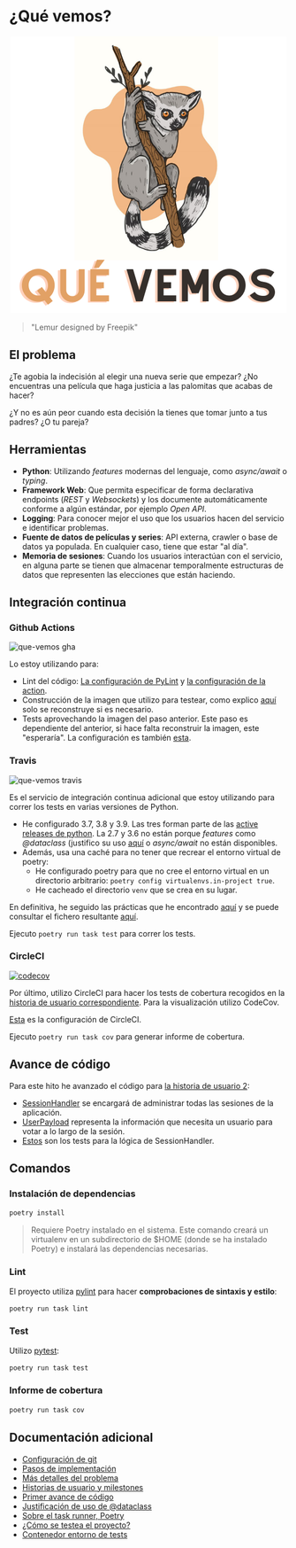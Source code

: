# ¿Qué vemos?

<p align="center">
  <img width="500" height="500" src="docs/img/logo.png">
</p>

> "Lemur designed by Freepik"

## El problema

¿Te agobia la indecisión al elegir una nueva serie que empezar? ¿No encuentras una película que haga justicia a las palomitas que acabas de hacer?

¿Y no es aún peor cuando esta decisión la tienes que tomar junto a tus padres? ¿O tu pareja?

## Herramientas

- **Python**: Utilizando _features_ modernas del lenguaje, como _async/await_ o _typing_.
- **Framework Web**: Que permita especificar de forma declarativa endpoints (_REST_ y _Websockets_) y los documente automáticamente conforme a algún estándar, por ejemplo _Open API_.
- **Logging**: Para conocer mejor el uso que los usuarios hacen del servicio e identificar problemas.
- **Fuente de datos de películas y series**: API externa, crawler o base de datos ya populada. En cualquier caso, tiene que estar "al día".
- **Memoria de sesiones**: Cuando los usuarios interactúan con el servicio, en alguna parte se tienen que almacenar temporalmente estructuras de datos que representen las elecciones que están haciendo.

## Integración continua

### Github Actions

![que-vemos gha](https://github.com/AlexMenor/que-vemos/workflows/que-vemos%20QA/badge.svg)

Lo estoy utilizando para:

- Lint del código: [La configuración de PyLint](.pylintrc) y [la configuración de la action](.github/workflows/qa.yml).
- Construcción de la imagen que utilizo para testear, como explico [aquí](docs/contenedor-tests) solo se reconstruye si es necesario.
- Tests aprovechando la imagen del paso anterior. Este paso es dependiente del anterior, si hace falta reconstruir la imagen, este "esperaría". La configuración es también [esta](.github/workflows/qa.yml).

### Travis

![que-vemos travis](https://travis-ci.com/AlexMenor/que-vemos.svg?branch=master)

Es el servicio de integración continua adicional que estoy utilizando para correr los tests en varias versiones de Python.

- He configurado 3.7, 3.8 y 3.9. Las tres forman parte de las [active releases de python](https://www.python.org/downloads/). La 2.7 y 3.6 no están porque _features_ como _@dataclass_ (justifico su uso [aquí](docs/dataclass.md) o _async/await_ no están disponibles.
- Además, usa una caché para no tener que recrear el entorno virtual de poetry:
  - He configurado poetry para que no cree el entorno virtual en un directorio arbitrario: `poetry config virtualenvs.in-project true`.
  - He cacheado el directorio `venv` que se crea en su lugar.

En definitiva, he seguido las prácticas que he encontrado [aquí](https://github.com/python-poetry/poetry/issues/366) y se puede consultar el fichero resultante [aquí](.travis.yml).

Ejecuto `poetry run task test` para correr los tests.

### CircleCI

[![codecov](https://codecov.io/gh/AlexMenor/que-vemos/branch/master/graph/badge.svg?token=DGPWNVEISN)](https://codecov.io/gh/AlexMenor/que-vemos)

Por último, utilizo CircleCI para hacer los tests de cobertura recogidos en la [historia de usuario correspondiente](https://github.com/AlexMenor/que-vemos/issues/45). Para la visualización utilizo CodeCov.

[Esta](.circleci/config.yml) es la configuración de CircleCI.

Ejecuto `poetry run task cov` para generar informe de cobertura.

## Avance de código

Para este hito he avanzado el código para [la historia de usuario 2](https://github.com/AlexMenor/que-vemos/issues/14):

- [SessionHandler](app/session_handler.py) se encargará de administrar todas las sesiones de la aplicación.
- [UserPayload](app/entities/user_payload.py) representa la información que necesita un usuario para votar a lo largo de la sesión.
- [Estos](app/tests/test_session_handler.py) son los tests para la lógica de SessionHandler.

## Comandos

### Instalación de dependencias

```bash
poetry install
```

> Requiere Poetry instalado en el sistema. Este comando creará un virtualenv en un subdirectorio de \$HOME (donde se ha instalado Poetry) e instalará las dependencias necesarias.

### Lint

El proyecto utiliza [pylint](https://www.pylint.org/) para hacer **comprobaciones de sintaxis y estilo**:

```bash
poetry run task lint
```

### Test

Utilizo [pytest](https://docs.pytest.org/en/stable/):

```bash
poetry run task test
```

### Informe de cobertura

```bash
poetry run task cov
```

## Documentación adicional

- [Configuración de git](docs/configurando-git.md)
- [Pasos de implementación](docs/pasos.md)
- [Más detalles del problema](docs/problema.md)
- [Historias de usuario y milestones](docs/hu-and-milestones.md)
- [Primer avance de código](app/entities/watchable.py)
- [Justificación de uso de @dataclass](docs/dataclass.md)
- [Sobre el task runner, Poetry](docs/task-runner.md)
- [¿Cómo se testea el proyecto?](docs/tests.md)
- [Contenedor entorno de tests](docs/contenedor-tests.md)

